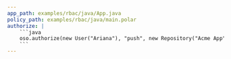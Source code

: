 ```yaml
---
app_path: examples/rbac/java/App.java
policy_path: examples/rbac/java/main.polar
authorize: |
    ```java
    oso.authorize(new User("Ariana"), "push", new Repository("Acme App"));
    ```
---
```

